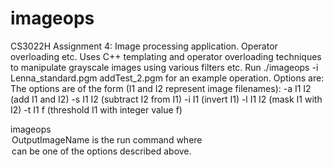 # imageops
CS3022H Assignment 4: Image processing application. Operator overloading etc.
Uses C++ templating and operator overloading techniques to manipulate grayscale images using various filters etc.
Run 
      ./imageops -i Lenna_standard.pgm addTest_2.pgm
for an example operation. Options are:
 The options are of the form (I1 and I2 represent image filenames):
-a I1 I2 (add I1 and I2)
-s I1 I2 (subtract I2 from I1)
-i I1 (invert I1)
-l I1 I2 (mask I1 with I2)
-t I1 f (threshold I1 with integer value f)

imageops <option> OutputImageName is the run command where <option> can be one of the options described above.
